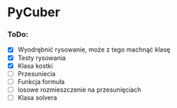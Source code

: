 # PyCuber

### ToDo:

- [x] Wyodrębnić rysowanie, może z tego machnąć klasę
- [x] Testy rysowania
- [x] Klasa kostki
- [ ] Przesuniecia
- [ ] Funkcja formuła
- [ ] losowe rozmieszczenie na przesunięciach
- [ ] Klasa solvera